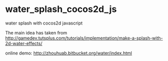 water_splash_cocos2d_js
=======================

water splash with cocos2d javascript

The main idea has taken from http://gamedev.tutsplus.com/tutorials/implementation/make-a-splash-with-2d-water-effects/

online demo:
http://zhouhuab.bitbucket.org/water/index.html
